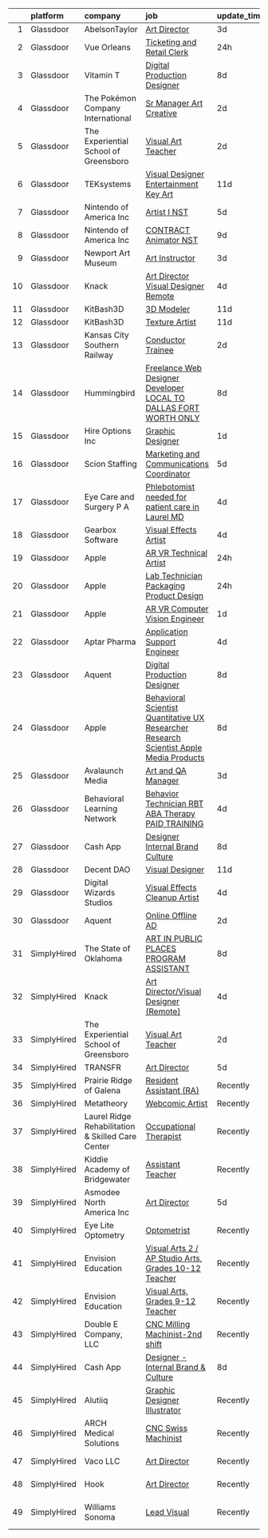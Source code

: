

|    | platform    | company                                           | job                                                                                                                                                                                                                                                                                                                                                                                                                                                                                                                                                                                                                                                                                                                                                                                                                                                                                                                                                                                                                                                                                                                                                                                                                                                                                                                                                                                                                                                                                | update_time   | location                    |
|---:|:------------|:--------------------------------------------------|:-----------------------------------------------------------------------------------------------------------------------------------------------------------------------------------------------------------------------------------------------------------------------------------------------------------------------------------------------------------------------------------------------------------------------------------------------------------------------------------------------------------------------------------------------------------------------------------------------------------------------------------------------------------------------------------------------------------------------------------------------------------------------------------------------------------------------------------------------------------------------------------------------------------------------------------------------------------------------------------------------------------------------------------------------------------------------------------------------------------------------------------------------------------------------------------------------------------------------------------------------------------------------------------------------------------------------------------------------------------------------------------------------------------------------------------------------------------------------------------|:--------------|:----------------------------|
|  1 | Glassdoor   | AbelsonTaylor                                     | [Art Director](https://www.glassdoor.com/partner/jobListing.htm?pos=127&ao=1136043&s=58&guid=000001827714ca9ab07a60f6318cd805&src=GD_JOB_AD&t=SR&vt=w&cs=1_d97f627f&cb=1659855227966&jobListingId=1008050362089&jrtk=3-0-1g9rh9im1k61a801-1g9rh9imei3bb800-668acfc501f37127-)                                                                                                                                                                                                                                                                                                                                                                                                                                                                                                                                                                                                                                                                                                                                                                                                                                                                                                                                                                                                                                                                                                                                                                                                      | 3d            | Remote                      |
|  2 | Glassdoor   | Vue Orleans                                       | [Ticketing and Retail Clerk](https://www.glassdoor.com/partner/jobListing.htm?pos=130&ao=1136043&s=58&guid=000001827714ca9ab07a60f6318cd805&src=GD_JOB_AD&t=SR&vt=w&ea=1&cs=1_a1ac0377&cb=1659855227967&jobListingId=1008057266774&jrtk=3-0-1g9rh9im1k61a801-1g9rh9imei3bb800-7d62f62a925ff745-)                                                                                                                                                                                                                                                                                                                                                                                                                                                                                                                                                                                                                                                                                                                                                                                                                                                                                                                                                                                                                                                                                                                                                                                   | 24h           | New Orleans, LA             |
|  3 | Glassdoor   | Vitamin T                                         | [Digital Production Designer](https://www.glassdoor.com/partner/jobListing.htm?pos=118&ao=1110586&s=58&guid=000001827714ca9ab07a60f6318cd805&src=GD_JOB_AD&t=SR&vt=w&cs=1_99d65c7d&cb=1659855227965&jobListingId=1008038558203&cpc=8795CF9063CD573D&jrtk=3-0-1g9rh9im1k61a801-1g9rh9imei3bb800-0b28829f4bd3d0ef--6NYlbfkN0DMrcEu7yrtATojKJA7cEzGQ3FdRGWLh0CZQInL4ECGI6k5tN82kdM0OKoro5eXmjpbPmk1f5YwH-U8sNZ9vwYDSq7NIA3v2pgwkd2khJGuQdhVP4oj6pbmLrHZ5fdsvbQpcM8qrC_W_XGQD7e-BOya_9Z7bGsf_wzHLqtA_-uZOi06dcfabakTisAxGDWXCa7Q3zkCbSgIRTKDMdGlHeGvVJQWfmmnsEUtbD9-pohfwKZFgk64K66eGSRlUYISMuEPWT-x6Q3b_hOu7sQcrfg5G9bK1mJzcJBBy_f-G6qDuRlVO6BiEXAEC4joBVAEVVLL7zIC7lqEFaplGF0LP4iktUxX-eb-qOTA_LR40ieJmxc26CDjSd8gQ6Co55sj3X1rk2ohy7YXwvFiQ7D-IFvBgUsq8_f1GwJhLFzve9diMHURJd3iHb2041K7xOD64cuyTLDhtqyRZaah48P5bdfL4YSepOVa2kc%3D)                                                                                                                                                                                                                                                                                                                                                                                                                                                                                                                                                                                                                                                    | 8d            | Remote                      |
|  4 | Glassdoor   | The Pokémon Company International                 | [Sr  Manager  Art   Creative](https://www.glassdoor.com/partner/jobListing.htm?pos=104&ao=1110586&s=58&guid=000001827714ca9ab07a60f6318cd805&src=GD_JOB_AD&t=SR&vt=w&cs=1_7e092a81&cb=1659855227963&jobListingId=1008053770742&cpc=C4A69CCDBB3B9599&jrtk=3-0-1g9rh9im1k61a801-1g9rh9imei3bb800-579e1f21924cc107--6NYlbfkN0CsgUO0V2fSZxJANSxJiftVXeq1wpG4BxYFHzXoW0hPJnnKXvOitF3aOGGKDfgwzkQdk2jlmXp09wnn9CnnJb2WVP4ytZ9SPtf_VdGPE3FDa6oTvbYjF2CJamC3aezTsVi75tMGDDynbx_NBcInGV_KpJBkZjS89MSN3wDJN_cQdh7VJXH1k-BGeiNickPnC25tTS5QwDMJQw0bVlO3eQdti3UjkjPLYRbvFX9WuqAtQSI0gWkkRwKObGhtZtHBweXpFVd96tKVaKN1Bfg0_Q4KE-thLmCw02_atUL_C0uQHTRPR6WgSIUDYo7sYyIGgndbp6Fa9WC66GXR1ZvHnkhiw5XU7vdc08azWhsoP5bYgxtf7l1Ko8cGKHC1gr3xd0nGGp8pa3OyMQzoJ1IXnPtqiDMrQBm0YUIj4iHozWww0NlQn2Nal7bnYWXNUrp1lK_iFpC0xkqgODYfxKJCd4zMXtbuSNUuSIKc5D70v8n18LPHuSnjtgPSWITM-zcumIH2GudexbeV-12svd8ndBlXU2aXOI96SNZw9TCZnjpDNwMM_08RL8gTYNQ6N_tj_YQTraULVCaXnsuEHVCn4Uh6pgBZGbtBwCOg-5vHkqgW3Wgzq_4jARsCV0Dydjf8_FrrOsFSYS_w9IngMIJSvJJukgwDjmEL-0opSlpHhC2pZluPLUKt9c-GYwE5coClxJ1lGgveZjqajU0k8C6p5YitlSRQ3HupWiGFSmm4pUYgtwC0RHd5u4Sfx02eXFCATFH0u9b59JGvGxoyig--9ZSD7s919aTdU9beqRLpvcUYzEn7n9jeY-RTzSB_WxEB8flphFUhsaHKlwAzLFpf527NCAsbAhFnl2Dwvcfj-0Zp_KsTB96_I7Ok53uNKWbWOgHWJh9Hdf5KzGdVVE5PZIe4yiz-stVHGjNzOYzQZXbo_w%3D%3D)                                                                                                                                                                      | 2d            | Seattle, WA                 |
|  5 | Glassdoor   | The Experiential School of Greensboro             | [Visual Art Teacher](https://www.glassdoor.com/partner/jobListing.htm?pos=102&ao=1110586&s=58&guid=000001827714ca9ab07a60f6318cd805&src=GD_JOB_AD&t=SR&vt=w&ea=1&cs=1_3d348965&cb=1659855227964&jobListingId=1008054253001&cpc=5E31031E1AFF45A7&jrtk=3-0-1g9rh9im1k61a801-1g9rh9imei3bb800-97116d88185e2a28--6NYlbfkN0B9B5Ox2HDguN1JdlSCtGtgFeZoHL2TtC4dYIrxl5DLdC617qdb5XJn7WqbsJAN3S7-k1VOTsj0q2GXRDp9OAeQthSB1LExrjBrcDfdzuH1ErepiQADGGEoOKm5G_-N5Sc0JSjBy1oyntjJq_sIJs7RGgXUf2wZXPeNjY1ccxmZ7FdbHXsgqGiRoC9mv0zNGwlC6LvWScze3wSM6oTcqoEYBdhXVK2Zu58VNeJghNEu2DM7Tjk3OayH8HGRpSaF-wEzdXf-D-p6cdVgN9Io1ign_-znrkSTSHFuj5CAvijZoQEs12pVxrMZ3vmu8N8JVbXzW4erah9SrSQhn5ICxVpm7fjHuDNGEsHdvfTGRES1x3zJvGpt2yP8d7xxSBQAkZ4av3_azS4lCJwXdl8yaBs-hGGsCHYK0HKf5mPKoQul9ixrM85Uy8RGAUol62xZ3nykR71PKE2bLgoPqSivF55HvW1d9mHLPwyVuqfhUVWh2PNChtiO2IxSOIeMjRnrjr0%3D)                                                                                                                                                                                                                                                                                                                                                                                                                                                                                                                                                                                                                        | 2d            | Greensboro, NC              |
|  6 | Glassdoor   | TEKsystems                                        | [Visual Designer   Entertainment   Key Art](https://www.glassdoor.com/partner/jobListing.htm?pos=115&ao=1110586&s=58&guid=000001827714ca9ab07a60f6318cd805&src=GD_JOB_AD&t=SR&vt=w&cs=1_d3a63bd9&cb=1659855227965&jobListingId=1008030293023&cpc=F41FEAB56D215062&jrtk=3-0-1g9rh9im1k61a801-1g9rh9imei3bb800-fc7b8478c22c26d8--6NYlbfkN0AuKz8EBO1xHDEL7V2YF9xF3dC_I9B9i-Zw2Jh8clPMK3KTieKealHQMRxLfyLBLKLSUl0pHI6PBicf-FdP95xtIUqU-XfkwwaJ5AHRHM75kOuoUSChYSjvttDZFskWyACFdYZdhll5nm6fa3y2OQ5HAj0ZlLu8Z0K0B00pkH6kDqkqV9gjaYijez_N1QUBO4CeKmKiyjjERLT8xOhYB7LpBuk-24xbjcC_fOwTkAhOJ9ZfANJiQZCTeYJaEdLZn3qNtRdcGqBSsYp8nviS32ZcRQOc76lWtlSRilD3a5ZAcfZ3Bqu6vk1ph8dI4wCwZrvAXYOskMfzZyCa_JF7FUQUcKmGIyR_MKNXnWjAQgEreUezGVQDElDIqL8zO1o_o4resN9BOKR5tHeeSIRbnxI1QIXRpIZS9xBMMgEpO6QISRGA9ul4hEWt8k0-EqQKjBK7nUDzPZYDrzB8DdKq1sgWG5TygtM9ll8Wol69bVxSt9rs4Gm7jNHMroT24wwy30pwjpM8O9wUNO0zD6fxR5H_0rRvesrFT-gTmFZbNfV35A71a0ZyGQbHIlcV7KLsxI_ZW9DykD3QaRxB6oAEissdbmNEueZWUsvYYO2uRT1Q_NmNhnOLBUNhOVq5mnRMAHDQwdGIJRNdgjoaVn9Fb9YQpZeaRAEE-scc1OpSM_hoNEPK5kZTpEAxfB5L_MM_ViVeNAshhFRV619RN48-vcg9d9sPwGJ4tP--I3HMxgGxH81R9iYTeRlnbs8vC0-UkWvWLCNb_zi9C1cwVSgdw84WOqSL1xr_62Dl-aETtlkbgPlViJ4ZNhmzKpt1FpIVKge53t90zcPIHmj0ELuoD7nMIROzFw1xB95ilLasNLLkGvDRdv9R3VT_QJzgq83PkSsyBH4uBP30lLTQogA6n_j3blFXUCHPIlU%3D)                                                                                                                                                                      | 11d           | Burbank, CA                 |
|  7 | Glassdoor   | Nintendo of America Inc                           | [Artist I  NST ](https://www.glassdoor.com/partner/jobListing.htm?pos=124&ao=1136043&s=58&guid=000001827714ca9ab07a60f6318cd805&src=GD_JOB_AD&t=SR&vt=w&cs=1_3e60635a&cb=1659855227966&jobListingId=1008045411369&jrtk=3-0-1g9rh9im1k61a801-1g9rh9imei3bb800-1ecfadcba2738101-)                                                                                                                                                                                                                                                                                                                                                                                                                                                                                                                                                                                                                                                                                                                                                                                                                                                                                                                                                                                                                                                                                                                                                                                                    | 5d            | Redmond, WA                 |
|  8 | Glassdoor   | Nintendo of America Inc                           | [CONTRACT   Animator  NST ](https://www.glassdoor.com/partner/jobListing.htm?pos=129&ao=1136043&s=58&guid=000001827714ca9ab07a60f6318cd805&src=GD_JOB_AD&t=SR&vt=w&cs=1_381b6f9f&cb=1659855227967&jobListingId=1008035983856&jrtk=3-0-1g9rh9im1k61a801-1g9rh9imei3bb800-f09bf67ff014f0c7-)                                                                                                                                                                                                                                                                                                                                                                                                                                                                                                                                                                                                                                                                                                                                                                                                                                                                                                                                                                                                                                                                                                                                                                                         | 9d            | Redmond, WA                 |
|  9 | Glassdoor   | Newport Art Museum                                | [Art Instructor](https://www.glassdoor.com/partner/jobListing.htm?pos=126&ao=1136043&s=58&guid=000001827714ca9ab07a60f6318cd805&src=GD_JOB_AD&t=SR&vt=w&cs=1_98d95d68&cb=1659855227966&jobListingId=1008049453880&jrtk=3-0-1g9rh9im1k61a801-1g9rh9imei3bb800-41f6ce1b73702b92-)                                                                                                                                                                                                                                                                                                                                                                                                                                                                                                                                                                                                                                                                                                                                                                                                                                                                                                                                                                                                                                                                                                                                                                                                    | 3d            | Newport, RI                 |
| 10 | Glassdoor   | Knack                                             | [Art Director Visual Designer  Remote ](https://www.glassdoor.com/partner/jobListing.htm?pos=125&ao=1136043&s=58&guid=000001827714ca9ab07a60f6318cd805&src=GD_JOB_AD&t=SR&vt=w&ea=1&cs=1_c9687374&cb=1659855227966&jobListingId=1008048687051&jrtk=3-0-1g9rh9im1k61a801-1g9rh9imei3bb800-7cce2a9e27b4da1d-)                                                                                                                                                                                                                                                                                                                                                                                                                                                                                                                                                                                                                                                                                                                                                                                                                                                                                                                                                                                                                                                                                                                                                                        | 4d            | Miami, FL                   |
| 11 | Glassdoor   | KitBash3D                                         | [3D Modeler](https://www.glassdoor.com/partner/jobListing.htm?pos=120&ao=1136043&s=58&guid=000001827714ca9ab07a60f6318cd805&src=GD_JOB_AD&t=SR&vt=w&ea=1&cs=1_aff3ca09&cb=1659855227965&jobListingId=1008031974256&jrtk=3-0-1g9rh9im1k61a801-1g9rh9imei3bb800-52dbfb2fe48990f3-)                                                                                                                                                                                                                                                                                                                                                                                                                                                                                                                                                                                                                                                                                                                                                                                                                                                                                                                                                                                                                                                                                                                                                                                                   | 11d           | Remote                      |
| 12 | Glassdoor   | KitBash3D                                         | [Texture Artist](https://www.glassdoor.com/partner/jobListing.htm?pos=122&ao=1136043&s=58&guid=000001827714ca9ab07a60f6318cd805&src=GD_JOB_AD&t=SR&vt=w&ea=1&cs=1_3b32fa5f&cb=1659855227966&jobListingId=1008031970276&jrtk=3-0-1g9rh9im1k61a801-1g9rh9imei3bb800-d8862ebacd634d68-)                                                                                                                                                                                                                                                                                                                                                                                                                                                                                                                                                                                                                                                                                                                                                                                                                                                                                                                                                                                                                                                                                                                                                                                               | 11d           | Remote                      |
| 13 | Glassdoor   | Kansas City Southern Railway                      | [Conductor Trainee](https://www.glassdoor.com/partner/jobListing.htm?pos=106&ao=1110586&s=58&guid=000001827714ca9ab07a60f6318cd805&src=GD_JOB_AD&t=SR&vt=w&ea=1&cs=1_7b160c59&cb=1659855227964&jobListingId=1008054575050&cpc=D2F1DE17EE1F43B9&jrtk=3-0-1g9rh9im1k61a801-1g9rh9imei3bb800-af76c874ff74b4ec--6NYlbfkN0Cr86cjb1_JotPDkNA28EMHa2kQVB3dZ9CMWbhfesnfgTQ1l4OCvR6KLcao1CnJy9TSatHfRuOs6KGMGGFHih7rrOr6p-HX-nCr2D411vziSOH5ZZpQtAeI9Y2H5OArtZNS-U8ztELJdMq71j3MnaE_SeodC83SAm1nZ_QfzL0z98QwGQ64iMplUTudq85fKbKew2epE2St9g1BNa-Asu1DfKvGnx7A1WEejeA6VK8x2Ieo74fVn5_t7q2VhPdmo-rf-8ZAsmPKjCHMofS0mtGP1X11lsoLWQvK7Cotulkc89MICv7dGUL_Coy0sHdUk7z5rsLmu4PbpBOfZDa_uQN60brlg-ejoEvnR-7Ql6sMG7V7rM1DQ1kKViRpyVXNB76ldZzdx4Uy7-SWBoBl9YspGCpYJ83HBYUIikLY8K-j2-ebZhLxxaoWeSxGoQ8Ei2BmmqO2tqkc7QJVgQsdYLH4t4-UqZH4udoTiWzGTzNMrnJdzgc4CpxJpoPF8Dd1N9-yg_0P25u9TXI12LLYVfA5lic2NIURgn_1K4wnoHaVKWKJwTJIiLdNwdwSU4nopBidwUu9mdqQ5T_zrmaIdYbVc6f3_04r2g-nxuxcPwbchllq9wRHOezZhDKUv9s_jcacSRwT_lE13xRyeRVVJttuwgrgBhX0bs7tbwf2goZ3_pRLQDtM9yw3VVRxoXd-ciGrEV-QkWs_bTSCMIC8G0rmgMX9V9NxXncy1hPmrFLXnLi-X16NsjSO6JsZgZ_Rq2KakX1AJi45rr-43oKaBdMA3WodFpWiDd3Q4KMKJXicYvAIHAYTv0bg)                                                                                                                                                                                                                                                                                                       | 2d            | Lake Charles, LA            |
| 14 | Glassdoor   | Hummingbird                                       | [Freelance Web Designer Developer   LOCAL TO DALLAS FORT WORTH ONLY](https://www.glassdoor.com/partner/jobListing.htm?pos=101&ao=1110586&s=58&guid=000001827714ca9ab07a60f6318cd805&src=GD_JOB_AD&t=SR&vt=w&ea=1&cs=1_a36dc195&cb=1659855227963&jobListingId=1008038353845&cpc=D01F56F24F237C35&jrtk=3-0-1g9rh9im1k61a801-1g9rh9imei3bb800-6b9bd44cb71ec0a0--6NYlbfkN0AY4guaBc_odNxnJHTncvfwFu86WvDwtbc_K-gSZc1x5K7wdWHYCJnRhc0BEaIQIUd8vFYjU1_FI9NcsDjwHdImEPxd_ADqdj3xXEqiSd8xlQVVmIPoR5eMXuvfuP3Sp8LjBjI2JP7AQpBNOxgAV5D5HdIpr2ZJ538jsorUPfmLKL4MMVWHX7gAOvk0iQvaatrSQf7vRcC2wZFXRvkZXIY0PXpB4DaYTZ1XoBa6P_5Al8Lhd6aitY8M3-bdt6-70oAvyRclL4B8CYdWPPTpScfhRf1iUSXhDMl8p2BN5TzvE2WGUk1CGn4nj5f2VjtSptXiY-prGYDGld8wfaXbywlVHKdKjFhRb2nVsKP2aj63SIwWUJ2VpOoQaf59q3Ye86gvit6KfA4ZInea_S62zVYYX8iyYQL6oPNkdOV3mCXGRJh9uaH_bYXmfOUHAdDlhyGSclaUQGY_dPYImPb6lI1Ol5eNoca6OPpOSLCJSnFgOkHIs1WgAah3VaqJ8dLp7v96bM7e_ZkmmnBxOuon_c_tcjlCORfA8UtZH8LSgbiU-0_QcvAh0bISjkKKfIqKY0w%3D)                                                                                                                                                                                                                                                                                                                                                                                                                                                                                                        | 8d            | Remote                      |
| 15 | Glassdoor   | Hire Options Inc                                  | [Graphic Designer](https://www.glassdoor.com/partner/jobListing.htm?pos=117&ao=1110586&s=58&guid=000001827714ca9ab07a60f6318cd805&src=GD_JOB_AD&t=SR&vt=w&ea=1&cs=1_4a4c2d60&cb=1659855227965&jobListingId=1008056222271&cpc=AC285F3A3ECA6BB0&jrtk=3-0-1g9rh9im1k61a801-1g9rh9imei3bb800-d920582205bcf924--6NYlbfkN0BSkpV6W62uWtr8U5Znk72fCo7t6YUAZzvHLayV4F_jQCMmq-jdC2u6h-Ch-IFvyWPwadv7XQn0jeVVzb5RGRtcQhcK-VGw0f_A8nzJowTfyEsY_fhAybLJPZuFlnUFyZJ9xxgrWIKWjhDxc-_UN0vRVhmtYXOpP4B05lmhoTgpF2tdTgaFVobFCkBIrGeaknKteUrGZ_J-RDFRS35oCbjRq1tneYI9mga67Ol_uz_krfKFNYgrrc0ox0I2w5VKYmrStVTwhpX5aAFwm6B2Tcb_J_sF1IYA13az9kLBaiO2mmcWl1LnK5FSqZM5tr9UjMzJo7xdcUn69XZeIN7ZGjtlf-hff8D14HEYSHy2mUVU9fMxaKmu_GUX2ycttMFChh6DAyPzejWCQO4vLqVjn1P-LHyux59rp0Q5bJNMFBSCRRe_pQlGKIq8ChK_bBgyCpkQ5vBofRN2ltFobvZHAfopsFJySDnS91Ws5zKf9H39g3Ne4WV6bvunRwp1JtBtcBVHZXf1RwiLMQ%3D%3D)                                                                                                                                                                                                                                                                                                                                                                                                                                                                                                                                                                                                            | 1d            | Remote                      |
| 16 | Glassdoor   | Scion Staffing                                    | [Marketing and Communications Coordinator](https://www.glassdoor.com/partner/jobListing.htm?pos=113&ao=1110586&s=58&guid=000001827714ca9ab07a60f6318cd805&src=GD_JOB_AD&t=SR&vt=w&ea=1&cs=1_98a6d43f&cb=1659855227965&jobListingId=1008044666191&cpc=4F748F1840550ABC&jrtk=3-0-1g9rh9im1k61a801-1g9rh9imei3bb800-cee030cfab376c82--6NYlbfkN0AxNjU9wWOnkzYrjpAN9mGGJnqCtvXlnsxswceXA4p8ao4_CB8eTwoONV01AmEp9w9zqHKmAbH78XJplTDk3M9Jm8igZETpzfwPSusq6w2WUeC0ZhxixjJMTcWSr_aqxobcrfaHcnrcEfUgBanlAgKSI2eK6XPYcVPWws-bviApNNaXyWKgF-QcNwMlCQu6DZOf2_3KTGqRAy9QIxx1-a26O-BF6SNb2K3wQox00OsFWH95VRqD_sA8IfVT7XkwyMfdDPYtoPxnBsELjWFxMjGnb4cdefOeNn62RDTC2zbdxAcstXkdmZ_d4FGZ6Kxc9H_9d7_5nO5lvKvSULOEpGml3gikfxKqJ5PmqbZAE0d-WJDeqDNexzReJEKRwSRvIt-kZoHTFV34schKn8t9zOjMvvIVDXY5xdqqvCOqOQpB-XubFLJ77tjjdXRS6sa9SXno-hQrOCfbYo8cUMuFmgCcE6eg3z9XnQxuz55Dsf0oTK1drlm2JLREbxC39jpO3n9ioSM2WXQsuiL6DM0_WySS)                                                                                                                                                                                                                                                                                                                                                                                                                                                                                                                                                                                | 5d            | Washington, DC              |
| 17 | Glassdoor   | Eye Care and Surgery  P A                         | [Phlebotomist needed for patient care in Laurel  MD](https://www.glassdoor.com/partner/jobListing.htm?pos=111&ao=1110586&s=58&guid=000001827714ca9ab07a60f6318cd805&src=GD_JOB_AD&t=SR&vt=w&ea=1&cs=1_1d003670&cb=1659855227965&jobListingId=1008048280716&cpc=7F6F94E2229B3AB5&jrtk=3-0-1g9rh9im1k61a801-1g9rh9imei3bb800-2104b529e0888f82--6NYlbfkN0CdPDuyansTP3EZGGvKaW_00-P22hlTEQD-pOM3Qib1DNWESSJNVdL_tRaDlWdEvMRksU92H-2zhGz4WUSFEMNF_3DwkgvR5KYw7SLuSL64K-x_iR0iwz76YsI2CU3PWR9iVKTr0fM1574pvPDSA9R4G_fIFJw4itgzYdGoznNssuINUNGVz0hD6IToTdeP6bYh_pnoRwctk_ZLDNpmI5U38fe-aNDLnYR40BA_zh-F6Nz9ArrtCpH9qXt0Jjg-r_q-8OMD0BiSEl2cYHVhcO7dP58w037TFWWgIhsqIpffH_I0d1dy_SBEoGyjUsHG0jkr6kFKlBsvfnzSra1N0qzh91R8LuaTd0-woBSyNYCFc7mq7AH4zF6dWnVi7PZUOwtnOg_-XAodcYSHocDshA3XdC8zzs61NTvMJiSZj6Xoq8wGbqfdowfBmuHgo2Qbc4gMchcVAhThnVO6RZtZ5djKtqaGVY126rWFQnMX0dgKiEKCMG8wPHQoVBMYo5FauUQ%3D)                                                                                                                                                                                                                                                                                                                                                                                                                                                                                                                                                                                        | 4d            | Laurel, MD                  |
| 18 | Glassdoor   | Gearbox Software                                  | [Visual Effects Artist](https://www.glassdoor.com/partner/jobListing.htm?pos=123&ao=1136043&s=58&guid=000001827714ca9ab07a60f6318cd805&src=GD_JOB_AD&t=SR&vt=w&ea=1&cs=1_3af1e19c&cb=1659855227966&jobListingId=1008046736249&jrtk=3-0-1g9rh9im1k61a801-1g9rh9imei3bb800-e2dbd4b4cea587a5-)                                                                                                                                                                                                                                                                                                                                                                                                                                                                                                                                                                                                                                                                                                                                                                                                                                                                                                                                                                                                                                                                                                                                                                                        | 4d            | Frisco, TX                  |
| 19 | Glassdoor   | Apple                                             | [AR VR Technical Artist](https://www.glassdoor.com/partner/jobListing.htm?pos=103&ao=1110586&s=58&guid=000001827714ca9ab07a60f6318cd805&src=GD_JOB_AD&t=SR&vt=w&cs=1_aab2e0a3&cb=1659855227963&jobListingId=1008057519531&cpc=F41FEAB56D215062&jrtk=3-0-1g9rh9im1k61a801-1g9rh9imei3bb800-6828e0b0ed8ec9bb--6NYlbfkN0BvKrLyj5gPmtZO9T8euul8TCxuuKNOtzRJOomxnwSEodTz2Bc-sPZlt2Zgji_QUXGvcv-e3u99qCr59X6Yf61nnfkwZzZxivNSNjSQjrL4JB89BRjvagDroAoyJMmjNM6BcnBdKNpi37SJuwNaJ_G2aMYazYgAx_OLN9CcThcrLcGhW1oH2X8r6VQs3AjzcwfNHPPcYaQJB-M34LHumQNKv_Df-TFW7qTj3kTK2Q24CPJejt_LY16F_RRE5_s9Pe2xbQek2oSkeV4w3ncsHh4db_nbvXVvzxe0YsieTQKaw1RprJHQCAq0aBd68Vq5u0D0RPAnWSAvKmUM1a3Bf9twKNQC3kVWb6fSc1-VnQDDBAG77B-MODD3n8RIYNvR358F8m45jLHz_MT3IKpmwkJbteQlfvXQa-jVoj6sZEE36em0E9rOmtSXqIFG95PuFvfRG3VPTFhW48O47VfRUaaFpXYoDHUh-V6YGHhuzU-iFaYN3DUDSZhR21xLM3ply4Vli_7jHctPr4O8EF2NZDonHNQaYdwNIOVO1XFGJlqQkwZ_hc-R0-SucxRUcGsc1BE02vKStTxQKZbaciuYcBNCtOo18sJrhZ4lGKDnCN7oPVKKcI4E027VR1IpwgJkGFmDeQfPzMH9ySYe_5etQtRt6FBb9AOxpzjc11Oe5V0OUPY5MYpgLBdkIGOA5h0AZWwFvN4CIVpTQkc_z4HE6evRD3zFm6URvWwdWxRXoB1z_HtzduutNXTi1N2zcV_SlcvPlomPUpJ_Q6YV2gj6L4AmQy0_hXOTCIQ_U1gx9C7pFFC2dikXolbJR2L9FMLwQSfBLiZKPlzT8eH2x8ysx-hXvCPaaKzswwHn3CXr1ofvXrM8tKjUTKndAOTJaAP0ziG6lobNH2hEywzPgfhmS9LDgciLEJENnzLrr1ZdWy0BYJBkI2oeu2cvtcgVufjd7_rElKMNkipaiw%3D%3D)                                                                                                                                           | 24h           | Cupertino, CA               |
| 20 | Glassdoor   | Apple                                             | [Lab Technician  Packaging Product Design](https://www.glassdoor.com/partner/jobListing.htm?pos=107&ao=1110586&s=58&guid=000001827714ca9ab07a60f6318cd805&src=GD_JOB_AD&t=SR&vt=w&cs=1_138b83ee&cb=1659855227964&jobListingId=1008057519527&cpc=56C4EA4A1A191A49&jrtk=3-0-1g9rh9im1k61a801-1g9rh9imei3bb800-b784ebf705ae7a7f--6NYlbfkN0BvKrLyj5gPmtZO9T8euul8TCxuuKNOtzRJOomxnwSEodTz2Bc-sPZlSXfvz6ygy0tTkVJtOvFUTpoLXcDeY8FZ7ay9MX5IVC5W0nVIsOuy4nJ9tTD4J3xqOCaxn6olx9jc_mgnIFhTX8w-_zhFgoD2H2vuKJhHvtFG19XLEE1Wrl7ZBd4BnLMaGnv0wRjKG9ybzr2a-FW6rXA_YKjOoXm_lC69aemQBcuij3e-n62Rg-VACBha9NzmP9lTz0NWNE3WkaXFtj1oUjeun0DC62eGnelfYNVyfxOmXeWslI0qwSh0yq3z8qxcQSlrWGWrbYIz_Hu8dqykyi9V1LB3OvI3GKjgN2h_9ygPsNDOmsXhhkRALNVbocKtuDki7MyPTPg3SEmbOO6VhOWJRFtXtCbC0pIg79vlCXDGXkV20uPbwoUatBwa_W0eU3ZfAOjkk3KPaXYz1bW8-R8NM33QLMHPXq38xu0pG-PMiLH8AuOPKrR8A4k1ZA8vXB0nYG2PbQCV-rQ_vZN84HTkloUvr3jl3kAlBm9gqBwsmpEmue7S8D2-TeBKx7rLzJi8Y2yOKDnAwYdPifunz0APIvpS7Zz718A61CJgTaP5vk9o9cDFqt78zARR3Khs_SYdoTqp8Qkup9ABgWwaAPgUkSgYdg3nLrzTDmMF6ZrhlKDQAVFoXNdUmAtp-__WLcpqRgSj3Zyx0QuC9Y4CwTzuPRCt6QlfOFpZxoCpv3GwooGqQmb6HRAjDozBydy2ykwNM2XnJ_6s93AaM06FSsExJHg9TBkWLyOb33-hJhoUxfXxfFvwL-OaK_vVswBK5rzFX2Jn-DRHInxdBt6PSoQV0C4dnkZ9JZuCAZE3Sy_ovBG34_b6UvSWocUSjFWP7KGBu4BCC2Lx6N_uAUkkq4a_rwfB9jqv36OhE1OOwk8wwJBQlbqLOKAruHbzpK1XdPs38WyP-AyPHwos0nQNDc2Dcje5te1lAeOfVD5yoC8%3D)                                                                                                       | 24h           | Austin, TX                  |
| 21 | Glassdoor   | Apple                                             | [AR VR Computer Vision Engineer](https://www.glassdoor.com/partner/jobListing.htm?pos=109&ao=1110586&s=58&guid=000001827714ca9ab07a60f6318cd805&src=GD_JOB_AD&t=SR&vt=w&cs=1_c3ec1194&cb=1659855227964&jobListingId=1008056590543&cpc=654405A9B1E0A9F5&jrtk=3-0-1g9rh9im1k61a801-1g9rh9imei3bb800-336ec75032862ad7--6NYlbfkN0BvKrLyj5gPmtZO9T8euul8TCxuuKNOtzRJOomxnwSEodTz2Bc-sPZlt2Zgji_QUXErRRnd3Vp33kL1y8igVc7TJB05DzqcFXV50hRANrMH_AsNxJxQvaH2ctnZHnpqnutfPQeGUgeqXMkOm6LvsxljN6Dy8mjWGbGhndM2cDSLcrdpRrk3_NgCmZqt53DdBhp335R9rKVw0Iit_cUqURlKzQJ2neHkhNImp8BovJ4Pv0H-4GEgYfTaL3fVD9FDHb4wyIxufMzzuBbRipHIM95q1cyrnpXfUvozXJco6Iid70EmIUuNJljWiKOxoSWJ0LiOUeIHipsUO68WmnYWkzDPFkq6-cHrEQ40br89ilRwe_1ZJzc1iIFOUdfyYR0A7XLaDjqpKKVhWjw8iWFX8dt59G_tcmq2wdb9seoUpOaWj622lHH3hYgQ4cge6HrIGRDzPjy3acbT6-1rE7b1nVZj70XlzR3J7ML2xONC2_UPCIW9p4ShfAC4iDhkuIcJHtHxWQ3fC-JJel_WzzceyCo4TikCaxM3QQe6KPjpm8kN7fmgOATXc6Dd5hq3PZ9gGYqj89oZjMfbt12YG80B6_z4jSh4HSM7nOwZ9pkAwiSF9l9gmg4mMbj2HpQ_tthYjRnuvfLEBOwMNejZGOTHFrF5i2gWJUsWchsfgxR4Bj4dnpPhAnXqDBTVdquZefDDUBz8UJOCo8AbdS2ruJJJ9jxyyq8tiy06iRrRQtFDyRAwiHGgX7xqwE7mEAh9qXN99e65PFHOgp-qAGZTBF16G4Pfo9l5iduNoevVvLlWDlRnUbTn0GioHVnX-f7aCp5v_DN5n1hxteOPzdco1VoYh_LWuXNlur6F1AxAR3wROiIknjTPEd8y-leS70cbdibaWLwZRrm5G0GIqbprDFMkwPjvsBsLQiThlyF9ClcCJbPBex-C1UARCwMOSzM63sxw8bDo1lOcexgUcrRfYhf3XjTK)                                                                                                                               | 1d            | Cupertino, CA               |
| 22 | Glassdoor   | Aptar Pharma                                      | [Application Support Engineer](https://www.glassdoor.com/partner/jobListing.htm?pos=105&ao=1110586&s=58&guid=000001827714ca9ab07a60f6318cd805&src=GD_JOB_AD&t=SR&vt=w&ea=1&cs=1_69b4c9e3&cb=1659855227964&jobListingId=1008047886418&cpc=56C4EA4A1A191A49&jrtk=3-0-1g9rh9im1k61a801-1g9rh9imei3bb800-bbaca3f54d05b381--6NYlbfkN0Bmyzgb-cUJuHpMawDWIca-gl-N31w12EdWXT8kQpakt9MymqAlPqYdwacf-zOOD5avc4RgKh6UsiGFdlmRdvxNFp_01_ye6hn5vL99WVR9sd1asTKuS-Xu9YAlcLohDGpxNjhoxgCAoqUBVqiBCx2diZ2OIs3LKFPjq8cGE50mDNOQ7PPh46HpjRl1qCI9W4a0G0YmSTo1WxPsvWWbJufwDkbAlbIu6cZCEqyPD65bv15IxVyh1NebcrPf31ae9BBY9Wl5nhuIPrOca22BW_P9SfH5omMUff-0r1gJNBr13Gr9lTm_rcMDjye8Y2zH7e_NEsMcT5Xyn5orOZaZBUqKlUS3MTcTqkpsvTvNZA6d5QN7jtKJ_PG3ne8ahaXAsczoffGiITjHZ8tr1JaqW9e-lrexkK97pQtMOyyhR7od2dWNM54OSI5A_FtWOjGCc3z_9jk2Jmey4EQMs3n5BJkDShU8HrqwFTVpUYIgDaZzgkhUxlJ-LLbsPSlq9W81ij3bbj_VUuM-Ow%3D%3D)                                                                                                                                                                                                                                                                                                                                                                                                                                                                                                                                                                                                | 4d            | Remote                      |
| 23 | Glassdoor   | Aquent                                            | [Digital Production Designer](https://www.glassdoor.com/partner/jobListing.htm?pos=114&ao=1110586&s=58&guid=000001827714ca9ab07a60f6318cd805&src=GD_JOB_AD&t=SR&vt=w&cs=1_d1f68306&cb=1659855227965&jobListingId=1008038667246&cpc=C4A69CCDBB3B9599&jrtk=3-0-1g9rh9im1k61a801-1g9rh9imei3bb800-9fd33d793e98ee79--6NYlbfkN0DMrcEu7yrtATojKJA7cEzGQ3FdRGWLh0CZQInL4ECGI9gD0Wolx9R2EDT7B77c2cQC_n058RAr6Z-T1ZvHBGLNOg9RuxyuvnXMR44rD0vOBvD98NA89S0_fqUf_QvebPaEUcEpyR71mu3ANugTbMkiEKNZmZlH4jVL5nZ8Z16JCt8US2-fLvF7otlNexJ4fDdlaXKlec2MUs4KpzRsYny8Y0xEWasNIH0CSW6D9L_CVY_yn2F0mF--mpThLp_sjG1jEQP-BCM7C_GdvOrvT2fpL1tjxUmlYe4HeZ2KoktklAEs5kwZqRoayTPmmFv75esU6Ws-eemzwI6isR3rku7-GaC1DdJIpiUK1pxX3E5MTmuR9IUrRwZHMPrjmW9qONwYjKh_7UTqJcjOf9YpmIfYHfS9IGUEcvVR81PuOSio7v359a19QbfcVpGbO-tVM5fHITlep5kK-rRvsdvieIdD)                                                                                                                                                                                                                                                                                                                                                                                                                                                                                                                                                                                                                                                                  | 8d            | Remote                      |
| 24 | Glassdoor   | Apple                                             | [Behavioral Scientist   Quantitative UX Researcher   Research Scientist  Apple Media Products](https://www.glassdoor.com/partner/jobListing.htm?pos=112&ao=1110586&s=58&guid=000001827714ca9ab07a60f6318cd805&src=GD_JOB_AD&t=SR&vt=w&cs=1_bdd2f7ab&cb=1659855227964&jobListingId=1008038838663&cpc=2CAED5C921A5F994&jrtk=3-0-1g9rh9im1k61a801-1g9rh9imei3bb800-91de7d49f1c1a43e--6NYlbfkN0BvKrLyj5gPmtZO9T8euul8TCxuuKNOtzRJOomxnwSEodTz2Bc-sPZlFpP0h5lDivqfKrZadJKZ-5L0MGKu4l2gU4rO3rnE1htFJkI1TKAh4z2K0Wx6zp8j2YUjt7VGHkvpm_eWZFOdXJe8551KqCBkjLvqqPfE_bTV2cf8vprJvBfgMvr_RB-kL1jVVD6-bZ7DUfj98GinfoHOI9leM4OjLgb-5fG3KY2OFB846kQpMHlyuBm5IEsVVz5AjmSbEe7Pm09NUt_RQlrgVMlL47gg-qlxCJe5lRV9JTB3YSzNobnEavv74ay_BL8DKXikZWQw-UclCEw0Hg274MyXDHwVdR5h3GVS07IAdWGEEJGjqe7CakGpYBaTMF7Dwm9vXDXqTTKEpgXG06Vjyifvvvyf45FhL00SVk9uZu7_MA1GXtNX57bMH1XrRas9m-SQeb7XtjasClBQGFrHvJ7tb5ciYxTPAMCI5ywDh4as1-l-iGJ2Bn8ptgkOw8m7kdENDarw3Q-bjJVAGt9VMmnYcHJe1jLudgacH0aSgsg1CWlIEBlWz1zC5DGrDMwY9MOQSiNWGobdD8-75nHs19Y6JYce8aJqCGWU6Ltt3O3VSSgjdTl3I0MY9BRIMJ-rqvCKVWcbUg5IFoGQ0hs9S60HpswkIjK4gqicLJIHUv8D-ZdxMd1kvxoUwjRfPnZhLlDTV973zS1oZ660QqviiIWMV3WlWTXDFMJ-TVrjVNJf4Euu-I7XTxGPJGIkS9Ekp8P5ImhwYMlTJ8OdGnJM2M4Dp6CpuH1y3jhm_oFI9sr3D40uzpeYi_oCisgEtrHzzhVf7nRj9yAm28l1yn57rNLomjx_03XeFn48JLNGKCNQG1zxzM1RHOvGixX2oEp4eo3_5QxijEuhnCHrpvquEHTtHDIO-9zDoR2xPn1JoPkaSictKWzOI5Lq97Y8O23pLNtpPm5mJ-ikj2H7JCpogiz3QX42LXrcxQ02WjP0whgZRUgSGND_oddeiq7i1tQGskf9XMrwnIIxu9EVIzD6hpAS0KOm) | 8d            | New York, NY                |
| 25 | Glassdoor   | Avalaunch Media                                   | [Art and QA Manager](https://www.glassdoor.com/partner/jobListing.htm?pos=108&ao=1110586&s=58&guid=000001827714ca9ab07a60f6318cd805&src=GD_JOB_AD&t=SR&vt=w&ea=1&cs=1_0c337de6&cb=1659855227964&jobListingId=1008050405786&cpc=8795CF9063CD573D&jrtk=3-0-1g9rh9im1k61a801-1g9rh9imei3bb800-d869e6c3002a5f49--6NYlbfkN0CdcVd3SDA1nO7RkKTAACmPV4xEt72Vls8LI2dqcgyOeB1A71MXD1dCqkyzpsorSg5I1H5pV9XoMLcwWTZ5rlnJOmh7jrYgX9S99I5qAbTnF1uzXeKH5MClNG5HsqE8Ij71jmCJyM5pdJ72CsvZca9OHNai19BWb-OiCE4dDJAR5tbZ5rQeyyL5iSi2FD5wq-4cbVjrAaTeWVt03NGqcR_8GXHqTvKYbQEdqcml96cBIV5vqV1dZ8o__HKeXIg3UwETaeZM2-q264dniDM5ZWquWPIPEIe3b8leepdrtFmqv1kCvcShHZoikgoYI91bO1P9hSSLGCmyy1wxcLeGDuudVLfBg_esyhwqlNwNYGJWH-i_tlJiG6MLWcy6YHnRYOBzFuwT5GpyXKkutL2TAqpHhZAvWKh1R18x5rO9zekyCqoEd2gv8iRJRA6bwaHh1IfCTfhh5eDrW6aJmSnllGUmFpL_qmd6ol_GDZCRclVmBWdBoWCpjKuY)                                                                                                                                                                                                                                                                                                                                                                                                                                                                                                                                                                                                                                      | 3d            | Lehi, UT                    |
| 26 | Glassdoor   | Behavioral Learning Network                       | [Behavior Technician  RBT    ABA Therapy  PAID TRAINING ](https://www.glassdoor.com/partner/jobListing.htm?pos=110&ao=1110586&s=58&guid=000001827714ca9ab07a60f6318cd805&src=GD_JOB_AD&t=SR&vt=w&ea=1&cs=1_65f81da3&cb=1659855227965&jobListingId=1008047224047&cpc=334ABAF5D42DC775&jrtk=3-0-1g9rh9im1k61a801-1g9rh9imei3bb800-0de3be6ff58bb7cc--6NYlbfkN0BQE6IUdLmxdSVmjvaFdChP9HkhqHO4gApQsSJh6jhwFoR91h_tj3oU0vPN9yOR2uNYZ5jyhTymdd2_h8RL5PpQrMmMGfWGGp2dUFrckq_ui3SXXhlBY_SFg3yCclcY-T5Be5cfJPXADb_Ubetxzth6yqzaU6AQjdrJjLlIu9wBUMcMRuXhOgFGvfu8PVrQQJwFLNcyaxYJChKcsJjdNzQ6dNOehq3nL_hTsRAu4XoAknC1i_a1FPDlqdCuCuGzUHYolm39YNPyX-n5boWnKnhHiO6KKoVY7uxnzAR1QY06iZrjiLL7X2RSBmcvO-ckmGO5RwJZ2GYx9uz820i-YbywnbHrR0hq01PTqSy6z2Jga9PuRGZfd1vzLOYHkjdmT4F9RKVJUti1Eap0kpYWzAi7fjtMwwtNl6C2LEiO5zTl90mLoS9XbvNKj0f8leZzgS0BmOheQ-IDSLPEfnTMxaCEZXvmobGDH4DuNzJh-b56pTbJcYUQF4IJRdcSnJz2XqQk3Yx2XyEG5QT8qk2gPD-0UBb2DOwJpUU%3D)                                                                                                                                                                                                                                                                                                                                                                                                                                                                                                                                                   | 4d            | Portland, OR                |
| 27 | Glassdoor   | Cash App                                          | [Designer   Internal Brand   Culture](https://www.glassdoor.com/partner/jobListing.htm?pos=128&ao=1136043&s=58&guid=000001827714ca9ab07a60f6318cd805&src=GD_JOB_AD&t=SR&vt=w&cs=1_f28a7414&cb=1659855227966&jobListingId=1008039074216&jrtk=3-0-1g9rh9im1k61a801-1g9rh9imei3bb800-5a5be235c83c5e5c-)                                                                                                                                                                                                                                                                                                                                                                                                                                                                                                                                                                                                                                                                                                                                                                                                                                                                                                                                                                                                                                                                                                                                                                               | 8d            | San Francisco, CA           |
| 28 | Glassdoor   | Decent DAO                                        | [Visual Designer](https://www.glassdoor.com/partner/jobListing.htm?pos=121&ao=1136043&s=58&guid=000001827714ca9ab07a60f6318cd805&src=GD_JOB_AD&t=SR&vt=w&ea=1&cs=1_5509b310&cb=1659855227966&jobListingId=1008032076977&jrtk=3-0-1g9rh9im1k61a801-1g9rh9imei3bb800-9bc1f65e488aaac8-)                                                                                                                                                                                                                                                                                                                                                                                                                                                                                                                                                                                                                                                                                                                                                                                                                                                                                                                                                                                                                                                                                                                                                                                              | 11d           | Remote                      |
| 29 | Glassdoor   | Digital Wizards Studios                           | [Visual Effects Cleanup Artist](https://www.glassdoor.com/partner/jobListing.htm?pos=119&ao=1136043&s=58&guid=000001827714ca9ab07a60f6318cd805&src=GD_JOB_AD&t=SR&vt=w&ea=1&cs=1_e55e926b&cb=1659855227965&jobListingId=1008047312634&jrtk=3-0-1g9rh9im1k61a801-1g9rh9imei3bb800-ee6cf7d9fba83118-)                                                                                                                                                                                                                                                                                                                                                                                                                                                                                                                                                                                                                                                                                                                                                                                                                                                                                                                                                                                                                                                                                                                                                                                | 4d            | Remote                      |
| 30 | Glassdoor   | Aquent                                            | [Online   Offline AD](https://www.glassdoor.com/partner/jobListing.htm?pos=116&ao=1110586&s=58&guid=000001827714ca9ab07a60f6318cd805&src=GD_JOB_AD&t=SR&vt=w&cs=1_e17011c2&cb=1659855227965&jobListingId=1008053369833&cpc=56C4EA4A1A191A49&jrtk=3-0-1g9rh9im1k61a801-1g9rh9imei3bb800-7895a40473530612--6NYlbfkN0DMrcEu7yrtATojKJA7cEzGQ3FdRGWLh0CZQInL4ECGI9gD0Wolx9R2v-Aex0-GK04nfmN5RyoghJKBNkROXtn5k7WeRYhWtkOc1Mp88D_9-vITKf1FKNA7M7_3yg8a1kFUCG46OVvFEb4vD4nnay1v5ZCFvxO4diFKi_RObbB7C4gL5MtmQQwcp6czDqyXJkcGbimXME6vYrNO9xO4oBAQbrAXg2E12fVJyfcjSonzy4NGKBTosWDZqoxfZaqhjRIj8rhUe4TmNWvLRtGVVgIfmJII-iFG2c9tgY_MTfzLvU7QDBXKODR8Mu-Wp-bcwVRuxfG4nL9Hm8Su0_0S8t2xjOX5Mz2ZdbeYqf3Ii-twLLloEpmHWpR9zJb_kWrEGgQLzUx3oibzNsLnO8E7PsX4w61tHOc-zZHsRl0LhY3I1Nkztk-oNM50bfPLYcOpQa54xuFlt0ft0Q%3D%3D)                                                                                                                                                                                                                                                                                                                                                                                                                                                                                                                                                                                                                                                                              | 2d            | New York, NY                |
| 31 | SimplyHired | The State of Oklahoma                             | [ART IN PUBLIC PLACES PROGRAM ASSISTANT](https://www.simplyhired.com/job/at7hjIOkvXgLJ8NiC1S5uVbz6pzT3ahxJUTmwsW4YFOEBsLbB2oAgg?q=visual+art)                                                                                                                                                                                                                                                                                                                                                                                                                                                                                                                                                                                                                                                                                                                                                                                                                                                                                                                                                                                                                                                                                                                                                                                                                                                                                                                                      | 8d            | Oklahoma                    |
| 32 | SimplyHired | Knack                                             | [Art Director/Visual Designer (Remote)](https://www.simplyhired.com/job/yyTKdrj0Pgmc3Qsf4x9pBYi3cg18vRK4lbgw45QawM2w_snQf74NiA?q=visual+art)                                                                                                                                                                                                                                                                                                                                                                                                                                                                                                                                                                                                                                                                                                                                                                                                                                                                                                                                                                                                                                                                                                                                                                                                                                                                                                                                       | 4d            | Miami, FL                   |
| 33 | SimplyHired | The Experiential School of Greensboro             | [Visual Art Teacher](https://www.simplyhired.com/job/tT0CuZYaSThxcEd_3vcIHUntyKuRW0HWAeSq_hFIQ_ScpOos_F-bPw?q=visual+art)                                                                                                                                                                                                                                                                                                                                                                                                                                                                                                                                                                                                                                                                                                                                                                                                                                                                                                                                                                                                                                                                                                                                                                                                                                                                                                                                                          | 2d            | Greensboro, NC              |
| 34 | SimplyHired | TRANSFR                                           | [Art Director](https://www.simplyhired.com/job/L36wOv73OqW2ySlfdw25sLIUBaF2Y3FkfJ9c-rN391OHueWZP4q7dw?q=visual+art)                                                                                                                                                                                                                                                                                                                                                                                                                                                                                                                                                                                                                                                                                                                                                                                                                                                                                                                                                                                                                                                                                                                                                                                                                                                                                                                                                                | 5d            | Remote                      |
| 35 | SimplyHired | Prairie Ridge of Galena                           | [Resident Assistant (RA)](https://www.simplyhired.com/job/xalvUs9feat4agrC6rXRNdmNk1IHgwg_zdAyyg2CrYftWmoenmKV8A?q=visual+art)                                                                                                                                                                                                                                                                                                                                                                                                                                                                                                                                                                                                                                                                                                                                                                                                                                                                                                                                                                                                                                                                                                                                                                                                                                                                                                                                                     | Recently      | Galena, IL                  |
| 36 | SimplyHired | Metatheory                                        | [Webcomic Artist](https://www.simplyhired.com/job/Lon5lgaypp7RJIrc3KBBrNHMoD3_i3r6Cf5rvWMt4A15ZDFk3Vh_yg?q=visual+art)                                                                                                                                                                                                                                                                                                                                                                                                                                                                                                                                                                                                                                                                                                                                                                                                                                                                                                                                                                                                                                                                                                                                                                                                                                                                                                                                                             | Recently      | California                  |
| 37 | SimplyHired | Laurel Ridge Rehabilitation & Skilled Care Center | [Occupational Therapist](https://www.simplyhired.com/job/IZuW4AJydVgchiIpQJPzAF8pCCIgs7jIimPej3GDEQdJak8bjnKDDg?q=visual+art)                                                                                                                                                                                                                                                                                                                                                                                                                                                                                                                                                                                                                                                                                                                                                                                                                                                                                                                                                                                                                                                                                                                                                                                                                                                                                                                                                      | Recently      | Boston, MA                  |
| 38 | SimplyHired | Kiddie Academy of Bridgewater                     | [Assistant Teacher](https://www.simplyhired.com/job/vARPK6YtgeaH25gtXwIrQ8TFAhHvW19E9Cf9IyC0NUJWL70AbmXJ8g?q=visual+art)                                                                                                                                                                                                                                                                                                                                                                                                                                                                                                                                                                                                                                                                                                                                                                                                                                                                                                                                                                                                                                                                                                                                                                                                                                                                                                                                                           | Recently      | Bridgewater, NJ             |
| 39 | SimplyHired | Asmodee North America Inc                         | [Art Director](https://www.simplyhired.com/job/8b4lEJLZyQEMD1FuS_CHOE9m17eK7bEDFLXMjWaeao5Qcyi_qoM1xg?q=visual+art)                                                                                                                                                                                                                                                                                                                                                                                                                                                                                                                                                                                                                                                                                                                                                                                                                                                                                                                                                                                                                                                                                                                                                                                                                                                                                                                                                                | 5d            | Remote                      |
| 40 | SimplyHired | Eye Lite Optometry                                | [Optometrist](https://www.simplyhired.com/job/0_TW_YFDN9emSWrimB0stpZqij5FSIis7kSF7mByOTwEbde_yN2pWA?q=visual+art)                                                                                                                                                                                                                                                                                                                                                                                                                                                                                                                                                                                                                                                                                                                                                                                                                                                                                                                                                                                                                                                                                                                                                                                                                                                                                                                                                                 | Recently      | Los Altos, CA               |
| 41 | SimplyHired | Envision Education                                | [Visual Arts 2 / AP Studio Arts, Grades 10-12 Teacher](https://www.simplyhired.com/job/PfK_nRqkoxHsekLhq0uLAAgFX95G5tAE0ZEVg5sf2EJGb8VTB1sqCg?q=visual+art)                                                                                                                                                                                                                                                                                                                                                                                                                                                                                                                                                                                                                                                                                                                                                                                                                                                                                                                                                                                                                                                                                                                                                                                                                                                                                                                        | Recently      | San Francisco, CA           |
| 42 | SimplyHired | Envision Education                                | [Visual Arts, Grades 9-12 Teacher](https://www.simplyhired.com/job/fzX7k8nY9akYsVcaFhhnsD9Ppo0r-PYvYwUyu8Zz_aKHVKDFWEry8Q?q=visual+art)                                                                                                                                                                                                                                                                                                                                                                                                                                                                                                                                                                                                                                                                                                                                                                                                                                                                                                                                                                                                                                                                                                                                                                                                                                                                                                                                            | Recently      | San Francisco, CA           |
| 43 | SimplyHired | Double E Company, LLC                             | [CNC Milling Machinist-2nd shift](https://www.simplyhired.com/job/PB_NR4WYBXytW3lLl3cqRIdJZ-FV-swQPOkGCC5Z_moXguhw6nasBA?q=visual+art)                                                                                                                                                                                                                                                                                                                                                                                                                                                                                                                                                                                                                                                                                                                                                                                                                                                                                                                                                                                                                                                                                                                                                                                                                                                                                                                                             | Recently      | West Bridgewater, MA        |
| 44 | SimplyHired | Cash App                                          | [Designer - Internal Brand & Culture](https://www.simplyhired.com/job/jTdUxxcC8iPkYSRO2Lv4pGiP667etdgcTFgmshJTsNi66-bw-9cklg?q=visual+art)                                                                                                                                                                                                                                                                                                                                                                                                                                                                                                                                                                                                                                                                                                                                                                                                                                                                                                                                                                                                                                                                                                                                                                                                                                                                                                                                         | 8d            | San Francisco, CA           |
| 45 | SimplyHired | Alutiiq                                           | [Graphic Designer Illustrator](https://www.simplyhired.com/job/C0UpWv_1xKWtENjeHb1OV4hSaF9wVLLRVmFi_dVwG3X5eEbEDKEWCg?q=visual+art)                                                                                                                                                                                                                                                                                                                                                                                                                                                                                                                                                                                                                                                                                                                                                                                                                                                                                                                                                                                                                                                                                                                                                                                                                                                                                                                                                | Recently      | Billingsley, AL             |
| 46 | SimplyHired | ARCH Medical Solutions                            | [CNC Swiss Machinist](https://www.simplyhired.com/job/NbODru8ntp20cxRck5kICur7RX-AuscyijRH_J4ltu7fg3oIpOmGuw?q=visual+art)                                                                                                                                                                                                                                                                                                                                                                                                                                                                                                                                                                                                                                                                                                                                                                                                                                                                                                                                                                                                                                                                                                                                                                                                                                                                                                                                                         | Recently      | Seabrook, NH                |
| 47 | SimplyHired | Vaco LLC                                          | [Art Director](https://www.simplyhired.com/job/GSzajM7HgWZThY2DruUcxCXvxajxFpBfZVI6evysdincw79Bspn1mQ?q=visual+art)                                                                                                                                                                                                                                                                                                                                                                                                                                                                                                                                                                                                                                                                                                                                                                                                                                                                                                                                                                                                                                                                                                                                                                                                                                                                                                                                                                | Recently      | Nashville, TN               |
| 48 | SimplyHired | Hook                                              | [Art Director](https://www.simplyhired.com/job/c8it_hC-jVIZGlc-UszvtzAGLqT5Rx-JfaTqqdTxNZVlUw3S2DJvyQ?q=visual+art)                                                                                                                                                                                                                                                                                                                                                                                                                                                                                                                                                                                                                                                                                                                                                                                                                                                                                                                                                                                                                                                                                                                                                                                                                                                                                                                                                                | Recently      | Ann Arbor, MI               |
| 49 | SimplyHired | Williams Sonoma                                   | [Lead Visual](https://www.simplyhired.com/job/9MLVZSN0yJUuh9EKzXstR4mPXLLWUUIAZSaJHvvW-_f-MVkEsB77Fw?q=visual+art)                                                                                                                                                                                                                                                                                                                                                                                                                                                                                                                                                                                                                                                                                                                                                                                                                                                                                                                                                                                                                                                                                                                                                                                                                                                                                                                                                                 | Recently      | United States +18 locations |